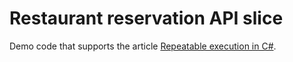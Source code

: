 # Restaurant reservation API slice

Demo code that supports the article [Repeatable execution in C#](https://blog.ploeh.dk/2020/04/06/repeatable-execution-in-c).
